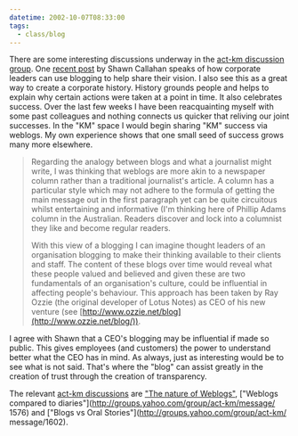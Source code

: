 ```yaml
---
datetime: 2002-10-07T08:33:00
tags:
  - class/blog
---
```

There are some interesting discussions underway in the [act-km discussion group](http://groups.yahoo.com/group/act-km). One [recent post](http://groups.yahoo.com/group/act-km/message/1603) by Shawn Callahan speaks of how corporate leaders can use blogging to help share their vision. I also see this as a great way to create a corporate history. History grounds people and helps to explain why certain actions were taken at a point in time. It also celebrates success. Over the last few weeks I have been reacquainting myself with some past colleagues and nothing connects us quicker that reliving our joint successes. In the "KM" space I would begin sharing "KM" success via weblogs. My own experience shows that one small seed of success grows many more elsewhere.

> Regarding the analogy between blogs and what a journalist might write, I was thinking that weblogs are more akin to a newspaper column rather than a traditional journalist's article. A column has a particular style which may not adhere to the formula of getting the main message out in the first paragraph yet can be quite circuitous whilst entertaining and informative (I'm thinking here of Phillip Adams column in the Australian. Readers discover and lock into a columnist they like and become regular readers.
> 
> With this view of a blogging I can imagine thought leaders of an organisation blogging to make their thinking available to their clients and staff. The content of these blogs over time would reveal what these people valued and believed and given these are two fundamentals of an organisation's culture, could be influential in affecting people's behaviour. This approach has been taken by Ray
Ozzie (the original developer of Lotus Notes) as CEO of his new
venture (see [http://www.ozzie.net/blog](http://www.ozzie.net/blog/)). 

I agree with Shawn that a CEO's blogging may be influential if made so public. This gives employees (and customers) the power to understand better what the CEO has in mind. As always, just as interesting would be to see what is not said. That's where the "blog" can assist greatly in the creation of trust through the creation of transparency.

The relevant [act-km discussions](http://groups.yahoo.com/group/act-km) are ["The nature of Weblogs"](http://groups.yahoo.com/group/act-km/message/1566), ["Weblogs compared to diaries"](http://groups.yahoo.com/group/act-km/message/ 1576) and ["Blogs vs Oral Stories"](http://groups.yahoo.com/group/act-km/ message/1602).




